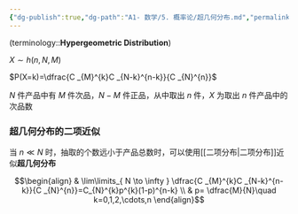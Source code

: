 ```yaml
---
{"dg-publish":true,"dg-path":"A1- 数学/5. 概率论/超几何分布.md","permalink":"/A1- 数学/5. 概率论/超几何分布/","dgPassFrontmatter":true,"noteIcon":"","created":"2024-05-21T15:20:28.711+08:00","updated":"2025-06-30T22:59:20.601+08:00"}
---
```



(terminology::**Hypergeometric Distribution**)

$X\sim h(n,N,M)$

$P(X=k)=\dfrac{C _{M}^{k}C _{N-k}^{n-k}}{C _{N}^{n}}$

$N$ 件产品中有 $M$ 件次品，$N-M$ 件正品，从中取出 $n$ 件，$X$ 为取出 $n$ 件产品中的次品数


### 超几何分布的二项近似
当 $n\ll N$ 时，抽取的个数远小于产品总数时，可以使用[[二项分布\|二项分布]]近似**超几何分布**

$$\begin{align}
 & \lim\limits_{ N \to \infty } \dfrac{C _{M}^{k}C _{N-k}^{n-k}}{C _{N}^{n}}=C_{N}^{k}p^{k}(1-p)^{n-k} \\
 & p= \dfrac{M}{N}\quad k=0,1,2,\cdots,n
\end{align}$$

